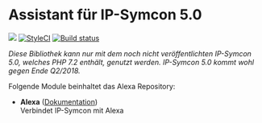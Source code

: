 # Assistant für IP-Symcon 5.0

<a href="https://www.symcon.de"><img src="https://img.shields.io/badge/IP--Symcon-5.0-blue.svg?style=flat-square"/></a>
<a href="https://styleci.io/repos/116687340/"><img src="https://styleci.io/repos/116687340/shield" alt="StyleCI"></a>
<a href="https://travis-ci.org/paresy/Assistant"><img src="https://img.shields.io/travis/paresy/Alexa/master.svg?style=flat-square" alt="Build status"></a>
<br/>

_Diese Bibliothek kann nur mit dem noch nicht veröffentlichten IP-Symcon 5.0, welches PHP 7.2 enthält, genutzt werden. IP-Symcon 5.0 kommt wohl gegen Ende Q2/2018._ 

Folgende Module beinhaltet das Alexa Repository:

- __Alexa__ ([Dokumentation](Alexa))  
    Verbindet IP-Symcon mit Alexa